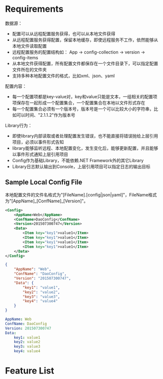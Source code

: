 ﻿# Requirements

数据源：

- 配置可以从远程配置服务获得，也可以从本地文件获得
- 从远程配置服务获得配置，保留本地缓存，即使远程服务不工作，依然能够从本地文件读取配置
- 远程配置服务的配置结构如： App -> config-collection -> version -> config-items
- 从本地文件获得配置，所有配置文件都保存在一个文件目录下，可以指定配置文件所在的文件夹
- 支持多种本地配置文件的格式，比如xml、json、yaml

配置内容：

- 每一个配置项都是key-value对，key和value只能是文本，一组相关的配置项项保存在一起形成一个配置集合，一个配置集合在本地以文件形式存在
- 每一个配置集合必须有一个版本号，版本号是一个可以比较大小的字符串，比如可以时间、"2.1.1.2"作为版本号

Library行为：

- 即使library内部读取或者处理配置发生错误，也不能直接将错误抛给上层引用项目，必须以事件形式告知
- library能够监听远程、本地配置变化，发生变化后，能够更新配置，并且能够以事件形式通知上层引用项目
- Config作为基础Library，不能依赖.NET Framework外的其它Library
- Library日志默认输出到Console，上层引用项目可以指定日志的输出目标

## Sample Local Config File

本地配置文件的文件名格式为"[FileName].[config|json|yaml]"，FileName格式为"[AppName]\_[ConfName]\_[Version]"。

```xml
<Config>
    <AppName>Web</AppName>
    <ConfName>DaoConfig</ConfName>
    <Version>201507300747</Version>
    <Data>
        <Item key="key1">value1</Item>
        <Item key="key1">value1</Item>
        <Item key="key1">value1</Item>
        <Item key="key1">value1</Item>
    </Data>
</Config>
``` 

```json
{
    "AppName": "Web",
    "ConfName": "DaoConfig",
    "Version": "201507300747",
    "Data": {
        "key1": "value1",
        "key2": "value2",
        "key3": "value3",
        "key4": "value4"
    }
}
```

```yaml
AppName: Web
ConfName: DaoConfig
Version: 201507300747
Data:
    key1: value1
    key2: value2
    key3: value3
    key4: value4
```

# Feature List